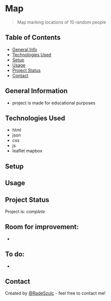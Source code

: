 # Map
> Map marking locations of 10 random people


## Table of Contents
* [General Info](#general-information)
* [Technologies Used](#technologies-used)
* [Setup](#setup)
* [Usage](#usage)
* [Project Status](#project-status)
* [Contact](#contact)
<!-- * [License](#license) -->


## General Information
- project is made for educational purposes


## Technologies Used
- html
- json
- css
- js
- leaflet mapbox



## Setup



## Usage



## Project Status
Project is: _complete_ 


Room for improvement:
- 
- 

To do:
- 
- 


## Contact
Created by [@RadeSzulc](https://github.com/RadeSzulc) - feel free to contact me!



<!-- This project is open source. -->

